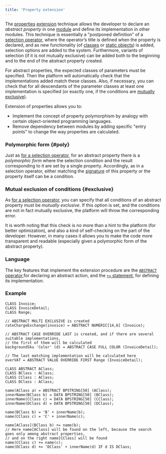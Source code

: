 ```yaml
---
title: 'Property extension'
---
```


The [properties](Properties.md) [extension](Extensions.md) technique allows the developer to declare an *abstract property* in one [module](Modules.md) and define its implementation in other modules. This technique is essentially a "postponed definition" of a [selection operator](Selection_CASE_IF_MULTI_OVERRIDE_EXCLUSIVE.md), where the operator’s title is defined when the property is declared, and as new functionality (of [classes](Classes.md) or [static objects](Static_objects.md)) is added, selection options are added to the system. Furthermore, variants of selection (if it is not mutually exclusive) can be added both to the beginning and to the end of the abstract property created.

For abstract properties, the expected classes of parameters must be specified. Then the platform will automatically check that the implementations added match these classes. Also, if necessary, you can check that for all descendants of the parameter classes at least one implementation is specified (or exactly one, if the conditions are [mutually exclusive](Selection_CASE_IF_MULTI_OVERRIDE_EXCLUSIVE.md)).

Extension of properties allows you to:

-   Implement the concept of property polymorphism by analogy with certain object-oriented programming languages.
-   Remove dependency between modules by adding specific "entry points" to change the way properties are calculated.

### Polymorphic form {#poly}

Just as [for a selection operator](Selection_CASE_IF_MULTI_OVERRIDE_EXCLUSIVE.md#poly), for an abstract property there is a *polymorphic form* where the selection condition and the result corresponding to it are set by a single property. Accordingly, as in a selection operator, either matching the [signature](Property_signature_ISCLASS.md) of this property or the property itself can be a condition.

### Mutual exclusion of conditions {#exclusive}

As [for a selection operator](Selection_CASE_IF_MULTI_OVERRIDE_EXCLUSIVE.md#exclusive), you can specify that all conditions of an abstract property must be *mutually exclusive*. If this option is set, and the conditions are not in fact mutually exclusive, the platform will throw the corresponding error.

It is worth noting that this check is no more than a hint to the platform (for better optimization), and also a kind of self-checking on the part of the developer. However, in many cases it allows you to make the code more transparent and readable (especially given a polymorphic form of the abstract property).

### Language

The key features that implement the extension procedure are the [`ABSTRACT` operator](ABSTRACT_operator.md),for declaring an abstract action, and the [`+=` statement](+=_statement.md), for defining its implementation.

### Example


```lsf
CLASS Invoice;
CLASS InvoiceDetail;
CLASS Range;

// ABSTRACT MULTI EXCLUSIVE is created
rateChargeExchange(invoice) = ABSTRACT NUMERIC[14,6] (Invoice);
             
// ABSTRACT CASE OVERRIDE LAST is created, and if there are several suitable implementations, 
// the first of them will be calculated
backgroundSku 'Color' (d) = ABSTRACT CASE FULL COLOR (InvoiceDetail);
 
// The last matching implementation will be calculated here
overVAT = ABSTRACT VALUE OVERRIDE FIRST Range (InvoiceDetail);          
```

```lsf
CLASS ABSTRACT AClass;
CLASS BClass : AClass;
CLASS CClass : AClass;
CLASS DClass : AClass;

name(AClass a) = ABSTRACT BPSTRING[50] (AClass);
innerName(BClass b) = DATA BPSTRING[50] (BClass);
innerName(CClass c) = DATA BPSTRING[50] (CClass);
innerName(DClass d) = DATA BPSTRING[50] (DClass);

name(BClass b) = 'B' + innerName(b);
name(CClass c) = 'C' + innerName(c);

name[AClass](BClass b) += name(b);
// Here name[AClass] will be found on the left, because the search goes only among abstract properties, 
// and on the right name[CClass] will be found
name(CClass c) += name(c); 
name(DClass d) += 'DClass' + innerName(d) IF d IS DClass;
```
